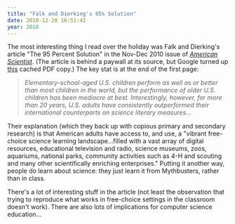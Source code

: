 ```yaml
---
title: "Falk and Dierking's 95% Solution"
date: 2010-12-28 16:51:42
year: 2010
---
```

The most interesting thing I read over the holiday was Falk and Dierking's article "The 95 Percent Solution" in the Nov-Dec 2010 issue of <a href="http://www.amsci.org"><em>American Scientist</em></a>. (The article is behind a paywall at its source, but Google turned up <a href="http://caise.insci.org/uploads/docs/FalkandDierking95perc.pdf">this</a> cached PDF copy.) The key stat is at the end of the first page:
<blockquote><em>Elementary-school-aged U.S. children perform as well as or better than most children in the world, but the performance of older U.S. children has been mediocre at best. Interestingly, however, for more than 20 years, U.S. adults have consistently outperformed their international counterparts on science literary measures…</em></blockquote>
Their explanation (which they back up with copious primary and secondary research) is that American adults have access to, and use, a "vibrant free-choice science learning landscape…filled with a vast array of digital resources, educational television and radio, science museums, zoos, aquariums, national parks, community activities such as 4-H and scouting and many other scientifically enriching enterprises." Putting it another way, people do learn about science: they just learn it from Mythbusters, rather than in class.

There's a lot of interesting stuff in the article (not least the observation that trying to reproduce what works in free-choice settings in the classroom doesn't work). There are also lots of implications for computer science education…
